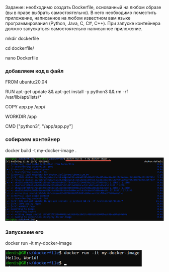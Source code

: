 Задание: необходимо создать Dockerfile, основанный на любом образе (вы в праве выбрать самостоятельно).
В него необходимо поместить приложение, написанное на любом известном вам языке программирования (Python, Java, C, С#, C++).
При запуске контейнера должно запускаться самостоятельно написанное приложение.

mkdir dockerfile

cd dockerfile/

nano Dockerfile

### добавляем код в файл

FROM ubuntu:20.04

RUN apt-get update && apt-get install -y python3 && rm -rf /var/lib/apt/lists/*

COPY app.py /app/

WORKDIR /app

CMD ["python3", "/app/app.py"]

### собираем контейнер

docker build -t my-docker-image .

![Консоль](Images/seminar4/1.png)

### Запускаем его

docker run -it my-docker-image

![Консоль](Images/seminar4/2.png)